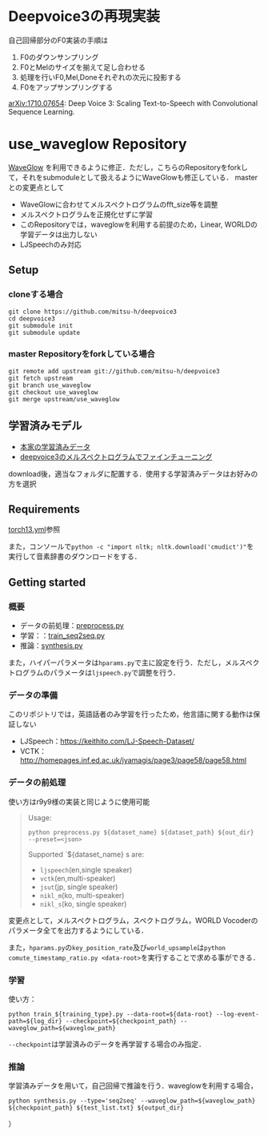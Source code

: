 # Deepvoice3の再現実装

自己回帰部分のF0実装の手順は
1. F0のダウンサンプリング
2. F0とMelのサイズを揃えて足し合わせる
3. 処理を行いF0,Mel,Doneそれぞれの次元に投影する
4. F0をアップサンプリングする

[arXiv:1710.07654](https://arxiv.org/abs/1710.07654): Deep Voice 3: Scaling Text-to-Speech with Convolutional Sequence Learning.

# use_waveglow Repository

[WaveGlow](https://github.com/NVIDIA/waveglow) を利用できるように修正．ただし，こちらのRepositoryをforkして，それをsubmoduleとして扱えるようにWaveGlowも修正している．
masterとの変更点として
- WaveGlowに合わせてメルスペクトログラムのfft_size等を調整
- メルスペクトログラムを正規化せずに学習
- このRepositoryでは，waveglowを利用する前提のため，Linear, WORLDの学習データは出力しない
- LJSpeechのみ対応


## Setup
### cloneする場合

```
git clone https://github.com/mitsu-h/deepvoice3
cd deepvoice3
git submodule init
git submodule update
```

### master Repositoryをforkしている場合

```
git remote add upstream git://github.com/mitsu-h/deepvoice3
git fetch upstream
git branch use_waveglow
git checkout use_waveglow
git merge upstream/use_waveglow
```

## 学習済みモデル
- [本家の学習済みデータ](https://drive.google.com/file/d/1rpK8CzAAirq9sWZhe9nlfvxMF1dRgFbF/view)
- [deepvoice3のメルスペクトログラムでファインチューニング](https://drive.google.com/file/d/1voxcNRVwMhaOKUAk6MhLkU5lbhdyONSP/view?usp=sharing)

download後，適当なフォルダに配置する．使用する学習済みデータはお好みの方を選択


## Requirements
[torch13.yml](torch13.yml)参照

また，コンソールで`python -c "import nltk; nltk.download('cmudict')"`を実行して音素辞書のダウンロードをする．
## Getting started
### 概要
- データの前処理：[preprocess.py](preprocess.py)
- 学習：：[train_seq2seq.py](train_seq2seq.py)
- 推論：[synthesis.py](synthesis.py)

また，ハイパーパラメータは`hparams.py`で主に設定を行う．ただし，メルスペクトログラムのパラメータは`ljspeech.py`で調整を行う．
### データの準備
このリポジトリでは，英語話者のみ学習を行ったため，他言語に関する動作は保証しない
- LJSpeech：https://keithito.com/LJ-Speech-Dataset/
- VCTK：http://homepages.inf.ed.ac.uk/jyamagis/page3/page58/page58.html
### データの前処理
使い方はr9y9様の実装と同じように使用可能
>Usage:
>```
>python preprocess.py ${dataset_name} ${dataset_path} ${out_dir} --preset=<json>
>```
>Supported `${dataset_name} s are:
>- `ljspeech`(en,single speaker)
>- `vctk`(en,multi-speaker)
>- `jsut`(jp, single speaker)
>- `nikl_m`(ko, multi-speaker)
>- `nikl_s`(ko, single speaker)
  
変更点として，メルスペクトログラム，スペクトログラム，WORLD Vocoderのパラメータ全てを出力するようにしている．

また，`hparams.py`の`key_position_rate`及び`world_upsample`は`python comute_timestamp_ratio.py <data-root>`を実行することで求める事ができる．

### 学習
使い方：
```
python train_${training_type}.py --data-root=${data-root} --log-event-path=${log_dir} --checkpoint=${checkpoint_path} --waveglow_path=${waveglow_path}
```
`--checkpoint`は学習済みのデータを再学習する場合のみ指定．

### 推論
学習済みデータを用いて，自己回帰で推論を行う．waveglowを利用する場合，
```
python synthesis.py --type='seq2seq' --waveglow_path=${waveglow_path} ${checkpoint_path} ${test_list.txt} ${output_dir}
```

）

